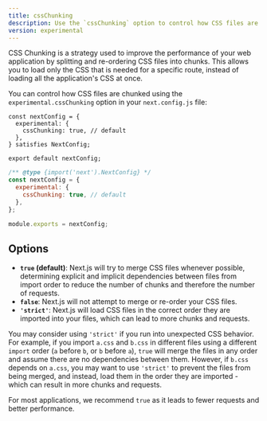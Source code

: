 ```yaml
---
title: cssChunking
description: Use the `cssChunking` option to control how CSS files are chunked in your Next.js application.
version: experimental
---
```


CSS Chunking is a strategy used to improve the performance of your web application by splitting and re-ordering CSS files into chunks. This allows you to load only the CSS that is needed for a specific route, instead of loading all the application's CSS at once.

You can control how CSS files are chunked using the `experimental.cssChunking` option in your `next.config.js` file:

```tsx filename="next.config.ts" switcher
const nextConfig = {
  experimental: {
    cssChunking: true, // default
  },
} satisfies NextConfig;

export default nextConfig;
```

```js filename="next.config.js" switcher
/** @type {import('next').NextConfig} */
const nextConfig = {
  experimental: {
    cssChunking: true, // default
  },
};

module.exports = nextConfig;
```

## Options

- **`true` (default)**: Next.js will try to merge CSS files whenever possible, determining explicit and implicit dependencies between files from import order to reduce the number of chunks and therefore the number of requests.
- **`false`**: Next.js will not attempt to merge or re-order your CSS files.
- **`'strict'`**: Next.js will load CSS files in the correct order they are imported into your files, which can lead to more chunks and requests.

You may consider using `'strict'` if you run into unexpected CSS behavior. For example, if you import `a.css` and `b.css` in different files using a different `import` order (`a` before `b`, or `b` before `a`), `true` will merge the files in any order and assume there are no dependencies between them. However, if `b.css` depends on `a.css`, you may want to use `'strict'` to prevent the files from being merged, and instead, load them in the order they are imported - which can result in more chunks and requests.

For most applications, we recommend `true` as it leads to fewer requests and better performance.
